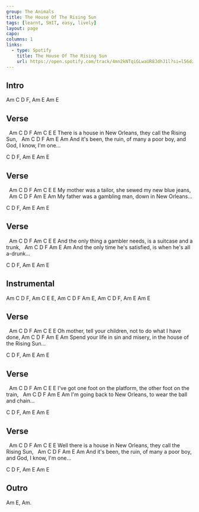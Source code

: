 ```yaml
---
group: The Animals
title: The House Of The Rising Sun
tags: [learnt, SHIT, easy, lively]
layout: page
capo: 
columns: 1
links: 
  - type: Spotify
    title: The House Of The Rising Sun
    url: https://open.spotify.com/track/4mn2kNTqiGLwaUR8JdhJ1l?si=l56dzTSlTdmW9xZ8Xppfaw
---
```


## Intro

Am C D F, Am E Am E

## Verse

&nbsp;     Am   C        D          F      Am       C      E   E
There is a house in New Orleans, they call the Rising Sun,
&nbsp;        Am        C        D           F        Am     E         Am
And it's been, the ruin, of many a poor boy, and God, I know, I'm one...

C D F, Am E Am E

## Verse

&nbsp;  Am     C     D     F     Am       C        E     E
My mother was a tailor, she sewed my new blue jeans,
&nbsp;  Am     C     D        F    Am      E     Am
My father was a gambling man, down in New Orleans...

C D F, Am E Am E

## Verse

&nbsp;       Am   C       D       F           Am       C     E     E
And the only thing a gambler needs, is a suitcase and a trunk,
&nbsp;       Am   C    D         F        Am        E     Am
And the only time he's satisfied, is when he's all a-drunk...

C D F, Am E Am E

## Instrumental
Am C D F, Am C E E,
Am C D F Am E, Am C D F, Am E Am E

## Verse

&nbsp;  Am    C           D       F        Am      C      E    E
Oh mother, tell your children, not to do what I have done,
Am         C       D       F              Am           E      Am
Spend your life in sin and misery, in the house of the Rising Sun...

C D F, Am E Am E

## Verse

&nbsp;        Am       C      D       F     Am         C      E     E
I've got one foot on the platform, the other foot on the train,
&nbsp;   Am    C       D     F         Am       E        Am
I'm going back to New Orleans, to wear the ball and chain...

C D F, Am E Am E

## Verse

&nbsp;          Am   C        D     F           Am       C      E   E
Well there is a house in New Orleans, they call the Rising Sun,
&nbsp;        Am        C        D           F        Am     E         Am
And it's been, the ruin, of many a poor boy, and God, I know, I'm one...

C D F, Am E Am E

## Outro

Am E, Am.

